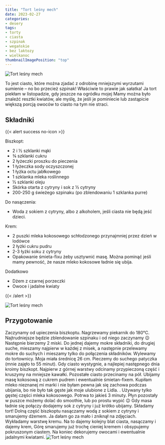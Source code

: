 ```yaml
---
title: "Tort leśny mech"
date: 2023-02-27
categories:
- desery
tags:
- torty
- ciasta
- szpinak
- wegańskie
- bez laktozy
- wielkanoc
thumbnailImagePosition: "top"
---
```

![Tort leśny mech](/img/Tort-lesny-mech/Tort-lesny-mech-1.JPG)

To jest ciasto, które można zjadać z odrobinę mniejszymi wyrzutami sumienie – no bo przecież szpinak! Właściwie to prawie jak sałatka! Ja tort piekłam w listopadzie, gdy jeszcze na ogródku mojej Mamy można było znaleźć resztki kwiatów, ale myślę, że jeśli je pominiecie lub zastąpicie większą porcją owoców to ciasto na tym nie straci. 
<!--more-->

## Składniki
{{< alert success no-icon >}}

Biszkopt:
- 2 i ½ szklanki mąki
- ¾ szklanki cukru
- 2 łyżeczki proszku do pieczenia
- 1 łyżeczka sody oczyszczonej
- 1 łyżka octu jabłkowego
- 1 szklanka mleka roślinnego
- ½ szklanki oleju
- Skórka otarta z cytryny i sok z ½ cytryny
- 200-250 g świeżego szpinaku (po zblendowaniu 1 szklanka purre)

Do nasączenia:
- Woda z sokiem z cytryny, albo z alkoholem, jeśli ciasta nie będą jeść dzieci.

Krem:
- 2 puszki mleka kokosowego schłodzonego przynajmniej przez dzień w lodówce
- 2 łyżki cukru pudru
- 2-3 łyżki soku z cytryny
- Opakowanie śmieta-fixu żeby usztywnić masę. Można pominąć jeśli mamy pewność, że nasze mleko kokosowe ładnie się ubija.

Dodatkowo
- Dżem z czarnej porzeczki
- Owoce i jadalne kwiaty

{{< /alert >}}

![Tort leśny mech](/img/Tort-lesny-mech/Tort-lesny-mech-3.JPG)
## Przygotowanie
Zaczynamy od upieczenia biszkoptu. Nagrzewamy piekarnik do 180°C. Najtrudniejsze będzie zblendowanie szpinaku i od niego zaczynamy 😉 Następnie bierzemy 2 miski. Do jednej dajemy mokre składniki, do drugiej suche, mieszamy najpierw w każdej z misek, a następnie przelewamy mokre do suchych i mieszamy tylko do połączenia składników. Wylewamy do tortownicy. Moja miała średnicę 26 cm. Pieczemy do suchego patyczka (mnie zajęło to 55 minut). 
Gdy ciasto wystygnie, a najlepiej następnego dnia kroimy biszkopt. Najpierw z górnej warstwy odcinamy przypieczoną część i kruszymy na mniejsze kawałki. Pozostałe ciasto przecinamy na pół.
Ubijamy masę kokosową z cukrem pudrem i ewentualnie śmietan-fixem. Kupiłam mleko nieznanej mi marki i nie byłam pewna jak się zachowa podczas ubijania, bo nie było tak gęste jak moje ulubione z Lidla. . Używany tylko gęstej części mleka kokosowego. Potrwa to jakieś 3 minuty. Płyn pozostały w puszce możemy dolać do smoothie, lub po prostu wypić 😉 Gdy masa ładnie się połączy dodajemy sok z cytryny i już krótko ubijamy. 
Składamy tort! Dolną część biszkoptu nasączamy wodą z sokiem z cytryny i smarujemy dżemem. Ja dałam go za mało i zniknął na zdjęciach. Wykładamy warstwę kremu. Na to dajemy kolejny blat ciasta, nasączamy i dajemy krem, Górę smarujemy już trochę cieniej kremem i obsypujemy pokruszonym ciastem. Na koniec dekorujemy owocami i ewentualnie jadalnymi kwiatami. 
![Tort leśny mech](/img/Tort-lesny-mech/Tort-lesny-mech-2.JPG)


